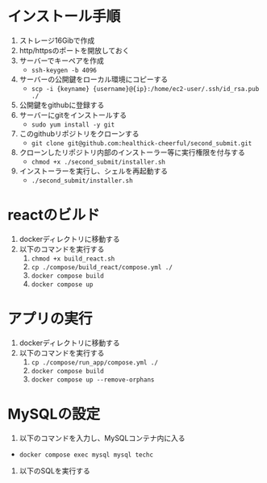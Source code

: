 # インストール手順
1. ストレージ16Gibで作成
1. http/httpsのポートを開放しておく
1. サーバーでキーペアを作成
    - `ssh-keygen -b 4096`
1. サーバーの公開鍵をローカル環境にコピーする
    - `scp -i {keyname} {username}@{ip}:/home/ec2-user/.ssh/id_rsa.pub ./`
1. 公開鍵をgithubに登録する
1. サーバーにgitをインストールする
    - `sudo yum install -y git`
1. このgithubリポジトリをクローンする
    - `git clone git@github.com:healthick-cheerful/second_submit.git`
1. クローンしたリポジトリ内部のインストーラー等に実行権限を付与する
    - `chmod +x ./second_submit/installer.sh`
1. インストーラーを実行し、シェルを再起動する
    - `./second_submit/installer.sh`

# reactのビルド
1. dockerディレクトリに移動する
1. 以下のコマンドを実行する
    1. `chmod +x build_react.sh`
    1. `cp ./compose/build_react/compose.yml ./`
    1. `docker compose build`
    1. `docker compose up`

# アプリの実行
1. dockerディレクトリに移動する
1. 以下のコマンドを実行する
    1. `cp ./compose/run_app/compose.yml ./`
    1. `docker compose build`
    1. `docker compose up --remove-orphans`

# MySQLの設定
1. 以下のコマンドを入力し、MySQLコンテナ内に入る
- `docker compose exec mysql mysql techc`
1. 以下のSQLを実行する